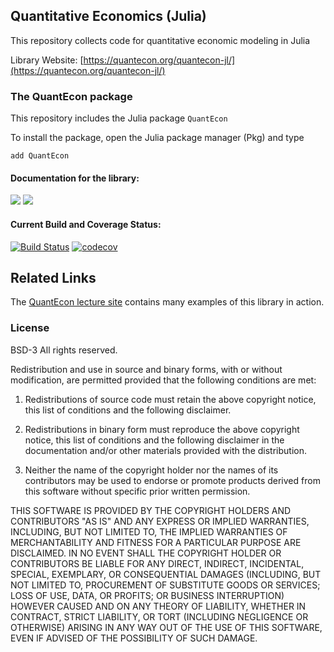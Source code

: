
## Quantitative Economics (Julia)

This repository collects code for quantitative economic modeling in Julia

Library Website: [https://quantecon.org/quantecon-jl/](https://quantecon.org/quantecon-jl/)

### The QuantEcon package

This repository includes the Julia package `QuantEcon`

To install the package, open the Julia package manager (Pkg) and type

	add QuantEcon

#### Documentation for the library:

[![](https://img.shields.io/badge/docs-stable-blue.svg)](https://quantecon.github.io/QuantEcon.jl/stable/)
[![](https://img.shields.io/badge/docs-dev-blue.svg)](https://quantecon.github.io/QuantEcon.jl/dev/)

#### Current Build and Coverage Status:

[![Build Status](https://github.com/QuantEcon/QuantEcon.jl/workflows/CI/badge.svg)](https://github.com/QuantEcon/QuantEcon.jl/actions/workflows/ci.yml)
[![codecov](https://codecov.io/gh/QuantEcon/QuantEcon.jl/branch/master/graph/badge.svg?token=NuciqAGfOw)](https://codecov.io/gh/QuantEcon/QuantEcon.jl)

## Related Links

The [QuantEcon lecture site](https://lectures.quantecon.org/) contains
many examples of this library in action.

### License


BSD-3 All rights reserved.

Redistribution and use in source and binary forms, with or without
modification, are permitted provided that the following conditions are met:

1. Redistributions of source code must retain the above copyright notice, this
   list of conditions and the following disclaimer.

2. Redistributions in binary form must reproduce the above copyright
  notice, this list of conditions and the following disclaimer in the
  documentation and/or other materials provided with the distribution.

3. Neither the name of the copyright holder nor the names of its
 contributors may be used to endorse or promote products derived from
 this software without specific prior written permission.

 THIS SOFTWARE IS PROVIDED BY THE COPYRIGHT HOLDERS AND CONTRIBUTORS
 "AS IS" AND ANY EXPRESS OR IMPLIED WARRANTIES, INCLUDING, BUT NOT
 LIMITED TO, THE IMPLIED WARRANTIES OF MERCHANTABILITY AND FITNESS FOR
 A PARTICULAR PURPOSE ARE DISCLAIMED. IN NO EVENT SHALL THE COPYRIGHT
 HOLDER OR CONTRIBUTORS BE LIABLE FOR ANY DIRECT, INDIRECT,
 INCIDENTAL, SPECIAL, EXEMPLARY, OR CONSEQUENTIAL DAMAGES (INCLUDING,
 BUT NOT LIMITED TO, PROCUREMENT OF SUBSTITUTE GOODS OR SERVICES; LOSS
 OF USE, DATA, OR PROFITS; OR BUSINESS INTERRUPTION) HOWEVER CAUSED
 AND ON ANY THEORY OF LIABILITY, WHETHER IN CONTRACT, STRICT
 LIABILITY, OR TORT (INCLUDING NEGLIGENCE OR OTHERWISE) ARISING IN ANY
 WAY OUT OF THE USE OF THIS SOFTWARE, EVEN IF ADVISED OF THE
 POSSIBILITY OF SUCH DAMAGE.
